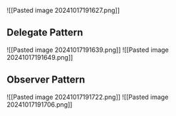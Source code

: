![[Pasted image 20241017191627.png]]

## Delegate Pattern
![[Pasted image 20241017191639.png]]
![[Pasted image 20241017191649.png]]


## Observer Pattern
![[Pasted image 20241017191722.png]]
![[Pasted image 20241017191706.png]]

 